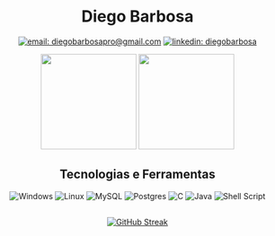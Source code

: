 <div align="center">

# Diego Barbosa

[![email: diegobarbosapro@gmail.com](https://img.shields.io/static/v1?label=Email&message=%20&color=8B89CC&labelColor=8B89CC&logoColor=FFF&style=for-the-badge&logo=protonmail)](mailto:diegobarbosapro@gmail.com)
[![linkedin: diegobarbosa](https://img.shields.io/static/v1?label=Linkedin&message=%20&color=0077B5&labelColor=0077B5&logoColor=FFF&style=for-the-badge&logo=linkedin)](https://www.linkedin.com/in/diegobarbosad/)
  
</div>
<div align="center">

<img height="170em" src="https://github-readme-stats.vercel.app/api?username=sbarbosadiego&show_icons=true&theme=midnight-purple&include_all_commits=true"/>
<img height="170em" src="https://github-readme-stats.vercel.app/api/top-langs/?username=sbarbosadiego&layout=compact&langs_count=16&theme=midnight-purple&exclude_repo=IALog"/>
  
</div>

<div align="center">

  ## Tecnologias e Ferramentas
  ![Windows](https://img.shields.io/badge/Windows-0078D6?style=for-the-badge&logo=windows&logoColor=white)
  ![Linux](https://img.shields.io/badge/Linux-FCC624?style=for-the-badge&logo=linux&logoColor=black)
  ![MySQL](https://img.shields.io/badge/MySQL-005C84?style=for-the-badge&logo=mysql&logoColor=white)
  ![Postgres](https://img.shields.io/badge/postgres-%23316192.svg?style=for-the-badge&logo=postgresql&logoColor=white)
  ![C](https://img.shields.io/badge/c-%2300599C.svg?style=for-the-badge&logo=c&logoColor=white)
  ![Java](https://img.shields.io/badge/java-%23ED8B00.svg?style=for-the-badge&logo=java&logoColor=white)
  ![Shell Script](https://img.shields.io/badge/shell_script-%23121011.svg?style=for-the-badge&logo=gnu-bash&logoColor=white)
  
</div>


<div align="center">
  
##

[![GitHub Streak](https://streak-stats.demolab.com?user=sbarbosadiego&theme=buefy-dark&border_radius=4)](https://git.io/streak-stats)

</div>
